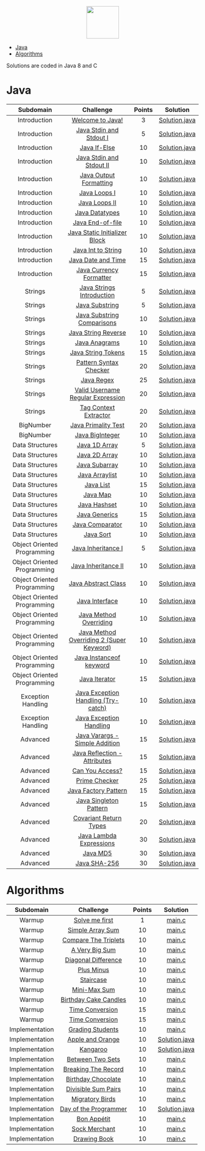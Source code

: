 <p align="center">
    <a href="https://www.hackerrank.com/martomptkv">
        <img height=85 src="https://d3keuzeb2crhkn.cloudfront.net/hackerrank/assets/styleguide/logo_wordmark-f5c5eb61ab0a154c3ed9eda24d0b9e31.svg">
    </a>
</p>

* [Java](#java)
* [Algorithms](#algorithms)

Solutions are coded in Java 8 and C

# Java

|          Subdomain          |                                                         Challenge                                                        | Points |                                                                                         Solution                                                                                        |
|:---------------------------:|:------------------------------------------------------------------------------------------------------------------------:|:------:|:---------------------------------------------------------------------------------------------------------------------------------------------------------------------------------------:|
|         Introduction        | [Welcome to Java!](https://www.hackerrank.com/challenges/welcome-to-java)                                                |    3   | [Solution.java](https://github.com/martojdk/HackerRank-Solutions/blob/master/Java/Introduction/Welcome%20to%20Java/Solution.java)|
|         Introduction        | [Java Stdin and Stdout I](https://www.hackerrank.com/challenges/java-stdin-and-stdout-1/problem)|5| [Solution.java](https://github.com/martojdk/HackerRank-Solutions/blob/master/Java/Introduction/Java%20Stdin%20and%20Stdout%20I/Solution.java)|
|         Introduction        | [Java If-Else](https://www.hackerrank.com/challenges/java-if-else/problem)|10| [Solution.java](https://github.com/martojdk/HackerRank-Solutions/blob/master/Java/Introduction/Java%20If-Else/Solution.java)|
|         Introduction        | [Java Stdin and Stdout II](https://www.hackerrank.com/challenges/java-stdin-stdout/problem)|10| [Solution.java](https://github.com/martojdk/HackerRank-Solutions/blob/master/Java/Introduction/Java%20Stdin%20and%20Stdout%20II/Solution.java)|
|         Introduction        | [Java Output Formatting](https://www.hackerrank.com/challenges/java-output-formatting/problem)|10| [Solution.java](https://github.com/martojdk/HackerRank-Solutions/blob/master/Java/Introduction/Java%20Output%20Formatting/Solution.java)|
|         Introduction        | [Java Loops I](https://www.hackerrank.com/challenges/java-loops-i/problem)|10| [Solution.java](https://github.com/martojdk/HackerRank-Solutions/blob/master/Java/Introduction/Java%20Loops%20I/Solution.java)|
|         Introduction        | [Java Loops II](https://www.hackerrank.com/challenges/java-loops/problem)|10| [Solution.java](https://github.com/martojdk/HackerRank-Solutions/blob/master/Java/Introduction/Java%20Loops%20II/Solution.java)|
|         Introduction        | [Java Datatypes](https://www.hackerrank.com/challenges/java-datatypes/problem)|10| [Solution.java](https://github.com/martojdk/HackerRank-Solutions/blob/master/Java/Introduction/Java%20Datatypes/Solution.java)|
|         Introduction        | [Java End-of-file](https://www.hackerrank.com/challenges/java-end-of-file/problem)|10| [Solution.java](https://github.com/martojdk/HackerRank-Solutions/blob/master/Java/Introduction/Java%20End-of-file/Solution.java)|
|         Introduction        | [Java Static Initializer Block](https://www.hackerrank.com/challenges/java-static-initializer-block/problem)|10| [Solution.java](https://github.com/martojdk/HackerRank-Solutions/blob/master/Java/Introduction/Java%20Static%20Initializer%20Block/Solution.java)|
|         Introduction        | [Java Int to String](https://www.hackerrank.com/challenges/java-int-to-string/problem)|10| [Solution.java](https://github.com/martojdk/HackerRank-Solutions/blob/master/Java/Introduction/Java%20Int%20to%20String/Solution.java)|
|         Introduction        | [Java Date and Time](https://www.hackerrank.com/challenges/java-date-and-time/problem)|15| [Solution.java](https://github.com/martojdk/HackerRank-Solutions/blob/master/Java/Introduction/Java%20Date%20and%20Time/Solution.java)|
|         Introduction        | [Java Currency Formatter](https://www.hackerrank.com/challenges/java-currency-formatter/problem)|15| [Solution.java](https://github.com/martojdk/HackerRank-Solutions/blob/master/Java/Introduction/Java%20Currency%20Formatter/Solution.java)|
|         Strings        | [Java Strings Introduction](https://www.hackerrank.com/challenges/java-strings-introduction/problem)|5| [Solution.java](https://github.com/martojdk/HackerRank-Solutions/blob/master/Java/Strings/Java%20Strings%20Introduction/Solution.java)|
|         Strings        | [Java Substring](https://www.hackerrank.com/challenges/java-substring/problem)|5| [Solution.java](https://github.com/martojdk/HackerRank-Solutions/blob/master/Java/Strings/Java%20Substring/Solution.java)|
|         Strings        | [Java Substring Comparisons](https://www.hackerrank.com/challenges/java-string-compare/problem)|10| [Solution.java](https://github.com/martojdk/HackerRank-Solutions/blob/master/Java/Strings/Java%20Substring%20Comparisons/Solution.java)|
|         Strings        | [Java String Reverse](https://www.hackerrank.com/challenges/java-string-reverse/problem)|10| [Solution.java](https://github.com/martojdk/HackerRank-Solutions/blob/master/Java/Strings/Java%20String%20Reverse/Solution.java)|
|         Strings        | [Java Anagrams](https://www.hackerrank.com/challenges/java-anagrams/problem)|10| [Solution.java](https://github.com/martojdk/HackerRank-Solutions/blob/master/Java/Strings/Java%20Anagrams/Solution.java)|
|         Strings        | [Java String Tokens](https://www.hackerrank.com/challenges/java-string-tokens/problem)|15| [Solution.java](https://github.com/martojdk/HackerRank-Solutions/blob/master/Java/Strings/Java%20String%20Tokens/Solution.java)|
|         Strings        | [Pattern Syntax Checker](https://www.hackerrank.com/challenges/pattern-syntax-checker/problem)|20| [Solution.java](https://github.com/martojdk/HackerRank-Solutions/blob/master/Java/Strings/Pattern%20Syntax%20Checker/Solution.java)|
|         Strings        | [Java Regex](https://www.hackerrank.com/challenges/pattern-syntax-checker/problem)|25| [Solution.java](https://github.com/martojdk/HackerRank-Solutions/blob/master/Java/Strings/Java%20Regex/Solution.java)|
|         Strings        | [Valid Username Regular Expression](https://www.hackerrank.com/challenges/valid-username-checker/problem)|20| [Solution.java](https://github.com/martojdk/HackerRank-Solutions/blob/master/Java/Strings/Valid%20Username%20Regular%20Expression/Solution.java)|
|         Strings        | [Tag Context Extractor](https://www.hackerrank.com/challenges/tag-content-extractor/problem)|20| [Solution.java](https://github.com/martojdk/HackerRank-Solutions/blob/master/Java/Strings/Tag%20Context%20Extractor/Solution.java)|
|         BigNumber        | [Java Primality Test](https://www.hackerrank.com/challenges/java-primality-test/problem)|20| [Solution.java](https://github.com/martojdk/HackerRank-Solutions/blob/master/Java/BigNumber/Java%20Primality%20Test/Solution.java)|
|         BigNumber        | [Java BigInteger](https://www.hackerrank.com/challenges/java-biginteger/problem)|10| [Solution.java](https://github.com/martojdk/HackerRank-Solutions/blob/master/Java/BigNumber/Java%20BigInteger/Solution.java)|
|         Data Structures        | [Java 1D Array](https://www.hackerrank.com/challenges/java-1d-array-introduction/problem)|5| [Solution.java](https://github.com/martojdk/HackerRank-Solutions/blob/master/Java/Data%20Structures/Java%201D%20Array/Solution.java)|
|         Data Structures        | [Java 2D Array](https://www.hackerrank.com/challenges/java-2d-array/problem)|10| [Solution.java](https://github.com/martojdk/HackerRank-Solutions/blob/master/Java/Data%20Structures/Java%202D%20Array/Solution.java)|
|         Data Structures        | [Java Subarray](https://www.hackerrank.com/challenges/java-negative-subarray/problem)|10| [Solution.java](https://github.com/martojdk/HackerRank-Solutions/blob/master/Java/Data%20Structures/Java%20Subarray/Solution.java)|
|         Data Structures        | [Java Arraylist](https://www.hackerrank.com/challenges/java-arraylist/problem)|10| [Solution.java](https://github.com/martojdk/HackerRank-Solutions/blob/master/Java/Data%20Structures/Java%20Arraylist/Solution.java)|
|         Data Structures        | [Java List](https://www.hackerrank.com/challenges/java-list/problem)|15| [Solution.java](https://github.com/martojdk/HackerRank-Solutions/blob/master/Java/Data%20Structures/Java%20List/Solution.java)|
|         Data Structures        | [Java Map](https://www.hackerrank.com/challenges/phone-book/problem)|10| [Solution.java](https://github.com/martojdk/HackerRank-Solutions/blob/master/Java/Data%20Structures/Java%20Map/Solution.java)|
|         Data Structures        | [Java Hashset](https://www.hackerrank.com/challenges/java-hashset/problem)|10| [Solution.java](https://github.com/martojdk/HackerRank-Solutions/blob/master/Java/Data%20Structures/Java%20Hashset/Solution.java)|
|         Data Structures        | [Java Generics](https://www.hackerrank.com/challenges/java-generics/problem)|15| [Solution.java](https://github.com/martojdk/HackerRank-Solutions/blob/master/Java/Data%20Structures/Java%20Generics/Solution.java)|
|         Data Structures        | [Java Comparator](https://www.hackerrank.com/challenges/java-comparator/problem)|10| [Solution.java](https://github.com/martojdk/HackerRank-Solutions/blob/master/Java/Data%20Structures/Java%20Comparator/Solution.java)|
|         Data Structures        | [Java Sort](https://www.hackerrank.com/challenges/java-sort/problem)|10| [Solution.java](https://github.com/martojdk/HackerRank-Solutions/blob/master/Java/Data%20Structures/Java%20Sort/Solution.java)|
|         Object Oriented Programming        | [Java Inheritance I](https://www.hackerrank.com/challenges/java-inheritance-1/problem)|5| [Solution.java](https://github.com/martojdk/HackerRank-Solutions/blob/master/Java/Object%20Oriented%20Programming/Java%20Inheritance%20I/Solution.java)|
|         Object Oriented Programming        | [Java Inheritance II](https://www.hackerrank.com/challenges/java-inheritance-2/problem)|10| [Solution.java](https://github.com/martojdk/HackerRank-Solutions/blob/master/Java/Object%20Oriented%20Programming/Java%20Inheritance%20II/Solution.java)|
|         Object Oriented Programming        | [Java Abstract Class](https://www.hackerrank.com/challenges/java-abstract-class/problem)|10| [Solution.java](https://github.com/martojdk/HackerRank-Solutions/blob/master/Java/Object%20Oriented%20Programming/Java%20Abstract%20Class/Solution.java)|
|         Object Oriented Programming        | [Java Interface](https://www.hackerrank.com/challenges/java-interface/problem)|10| [Solution.java](https://github.com/martojdk/HackerRank-Solutions/blob/master/Java/Object%20Oriented%20Programming/Java%20Interface/Solution.java)|
|         Object Oriented Programming        | [Java Method Overriding](https://www.hackerrank.com/challenges/java-method-overriding/problem)|10| [Solution.java](https://github.com/martojdk/HackerRank-Solutions/blob/master/Java/Object%20Oriented%20Programming/Java%20Method%20Overriding/Solution.java)|
|         Object Oriented Programming        | [Java Method Overriding 2 (Super Keyword)](https://www.hackerrank.com/challenges/java-method-overriding-2-super-keyword/problem)|10| [Solution.java](https://github.com/martojdk/HackerRank-Solutions/blob/master/Java/Object%20Oriented%20Programming/Java%20Method%20Overriding%202(Super%20Keyword)/Solution.java)|
|         Object Oriented Programming        | [Java Instanceof keyword](https://www.hackerrank.com/challenges/java-instanceof-keyword/problem)|10| [Solution.java](https://github.com/martojdk/HackerRank-Solutions/blob/master/Java/Object%20Oriented%20Programming/Java%20Instanceof%20keyword/Solution.java)|
|         Object Oriented Programming        | [Java Iterator](https://www.hackerrank.com/challenges/java-iterator/problem)|15| [Solution.java](https://github.com/martojdk/HackerRank-Solutions/blob/master/Java/Object%20Oriented%20Programming/Java%20Iterator/Solution.java)|
|         Exception Handling        | [Java Exception Handling (Try-catch)](https://www.hackerrank.com/challenges/java-exception-handling-try-catch/problem)|10| [Solution.java](https://github.com/martojdk/HackerRank-Solutions/blob/master/Java/Exception%20Handling/Java%20Exception%20Handling%20(Try-catch)/Solution.java)|
|         Exception Handling        | [Java Exception Handling](https://www.hackerrank.com/challenges/java-exception-handling/problem)|10| [Solution.java](https://github.com/martojdk/HackerRank-Solutions/blob/master/Java/Exception%20Handling/Exception%20Handling/Solution.java)|
|         Advanced        | [Java Varargs - Simple Addition](https://www.hackerrank.com/challenges/simple-addition-varargs/problem)|15| [Solution.java](https://github.com/martojdk/HackerRank-Solutions/blob/master/Java/Advanced/Java%20Varargs%20-%20Simple%20Addition/Solution.java)|
|         Advanced        | [Java Reflection - Attributes](https://www.hackerrank.com/challenges/java-reflection-attributes/problem)|15| [Solution.java](https://github.com/martojdk/HackerRank-Solutions/blob/master/Java/Advanced/Java%20Reflection%20-%20Attributes/Solution.java)|
|         Advanced        | [Can You Access?](https://www.hackerrank.com/challenges/can-you-access/problem)|15| [Solution.java](https://github.com/martojdk/HackerRank-Solutions/blob/master/Java/Advanced/Can%20You%20Access/Solution.java)|
|         Advanced        | [Prime Checker](https://www.hackerrank.com/challenges/prime-checker/problem)|25| [Solution.java](https://github.com/martojdk/HackerRank-Solutions/blob/master/Java/Advanced/Prime%20Checker/Solution.java)|
|         Advanced        | [Java Factory Pattern](https://www.hackerrank.com/challenges/java-factory/problem)|15| [Solution.java](https://github.com/martojdk/HackerRank-Solutions/blob/master/Java/Advanced/Java%20Factory%20Pattern/Solution.java)|
|         Advanced        | [Java Singleton Pattern](https://www.hackerrank.com/challenges/java-singleton/problem)|15| [Solution.java](https://github.com/martojdk/HackerRank-Solutions/blob/master/Java/Advanced/Java%20Singleton%20Pattern/Solution.java)|
|         Advanced        | [Covariant Return Types](https://www.hackerrank.com/challenges/java-covariance/problem)|20| [Solution.java](https://github.com/martojdk/HackerRank-Solutions/blob/master/Java/Advanced/Covariant%20Return%20Types/Solution.java)|
|         Advanced        | [Java Lambda Expressions](https://www.hackerrank.com/challenges/java-lambda-expressions/problem)|30| [Solution.java](https://github.com/martojdk/HackerRank-Solutions/blob/master/Java/Advanced/Java%20Lambda%20Expressions/Solution.java)|
|         Advanced        | [Java MD5](https://www.hackerrank.com/challenges/java-md5/problem)|30| [Solution.java](https://github.com/martojdk/HackerRank-Solutions/blob/master/Java/Advanced/Java%20MD5/Solution.java)|
|         Advanced        | [Java SHA-256](https://www.hackerrank.com/challenges/sha-256/problem)|30| [Solution.java](https://github.com/martojdk/HackerRank-Solutions/blob/master/Java/Advanced/Java%20SHA-256/Solution.java)|

# Algorithms

|          Subdomain          |                                                         Challenge                                                        | Points |                                                                                         Solution                                                                                        |
|:---------------------------:|:------------------------------------------------------------------------------------------------------------------------:|:------:|:---------------------------------------------------------------------------------------------------------------------------------------------------------------------------------------:|
|         Warmup        | [Solve me first](https://www.hackerrank.com/challenges/solve-me-first/problem)|1| [main.c](https://github.com/martojdk/HackerRank-Solutions/blob/master/Algorithms/Warmup/Solve%20me%20First/main.c)|
|         Warmup        | [Simple Array Sum](https://www.hackerrank.com/challenges/simple-array-sum/problem)|10| [main.c](https://github.com/martojdk/HackerRank-Solutions/blob/master/Algorithms/Warmup/Simple%20Array%20Sum/main.c)|
|         Warmup        | [Compare The Triplets](https://www.hackerrank.com/challenges/compare-the-triplets/problem)|10| [main.c](https://github.com/martojdk/HackerRank-Solutions/blob/master/Algorithms/Warmup/Compare%20%The%20Triplets/main.c)|
|         Warmup        | [A Very Big Sum](https://www.hackerrank.com/challenges/a-very-big-sum/problem)|10| [main.c](https://github.com/martojdk/HackerRank-Solutions/blob/master/Algorithms/Warmup/A%20Very%20Big%20Sum/main.c)|
|         Warmup        | [Diagonal Difference](https://www.hackerrank.com/challenges/diagonal-difference/problem)|10| [main.c](https://github.com/martojdk/HackerRank-Solutions/blob/master/Algorithms/Warmup/Diagonal%20Difference/main.c)|
|         Warmup        | [Plus Minus](https://www.hackerrank.com/challenges/plus-minus/problem)|10| [main.c](https://github.com/martojdk/HackerRank-Solutions/blob/master/Algorithms/Warmup/Plus%20Minus/main.c)|
|         Warmup        | [Staircase](https://www.hackerrank.com/challenges/staircase/problem)|10| [main.c](https://github.com/martojdk/HackerRank-Solutions/blob/master/Algorithms/Warmup/Staircase/main.c)|
|         Warmup        | [Mini-Max Sum](https://www.hackerrank.com/challenges/mini-max-sum/problem)|10| [main.c](https://github.com/martojdk/HackerRank-Solutions/blob/master/Algorithms/Warmup/Mini-Max%20Sum/main.c)|
|         Warmup        | [Birthday Cake Candles](https://www.hackerrank.com/challenges/birthday-cake-candles/problem)|10| [main.c](https://github.com/martojdk/HackerRank-Solutions/blob/master/Algorithms/Warmup/Birthday%20Cake%20Candles/main.c)|
|         Warmup        | [Time Conversion](https://www.hackerrank.com/challenges/time-conversion/problem)|15| [main.c](https://github.com/martojdk/HackerRank-Solutions/blob/master/Algorithms/Warmup/Time%20Conversion/main.c)|
|         Warmup        | [Time Conversion](https://www.hackerrank.com/challenges/time-conversion/problem)|15| [main.c](https://github.com/martojdk/HackerRank-Solutions/blob/master/Algorithms/Warmup/Time%20Conversion/main.c)|
|         Implementation        | [Grading Students](https://www.hackerrank.com/challenges/grading/problem)|10| [main.c](https://github.com/martojdk/HackerRank-Solutions/blob/master/Algorithms/Implementation/Grading%20Students/main.c)|
|         Implementation        | [Apple and Orange](https://www.hackerrank.com/challenges/grading/problem)|10| [Solution.java](https://github.com/martojdk/HackerRank-Solutions/blob/master/Algorithms/Implementation/Apple%20And%20Orange/Solution.java)|
|         Implementation        | [Kangaroo](https://www.hackerrank.com/challenges/kangaroo/problem)|10| [Solution.java](https://github.com/martojdk/HackerRank-Solutions/blob/master/Algorithms/Implementation/Kangaroo/Solution.java)|
|         Implementation        | [Between Two Sets](https://www.hackerrank.com/challenges/between-two-sets/problem)|10| [main.c](https://github.com/martojdk/HackerRank-Solutions/blob/master/Algorithms/Implementation/Between%20Two%20Sets/main.c)|
|         Implementation        | [Breaking The Record](https://www.hackerrank.com/challenges/breaking-best-and-worst-records/problem)|10| [main.c](https://github.com/martojdk/HackerRank-Solutions/blob/master/Algorithms/Implementation/Breaking%20The%20Record/main.c)|
|         Implementation        | [Birthday Chocolate](https://www.hackerrank.com/challenges/the-birthday-bar/problem)|10| [main.c](https://github.com/martojdk/HackerRank-Solutions/blob/master/Algorithms/Implementation/Birthday%20Chocolate/main.c)|
|         Implementation        | [Divisible Sum Pairs](https://www.hackerrank.com/challenges/divisible-sum-pairs/problem)|10| [main.c](https://github.com/martojdk/HackerRank-Solutions/blob/master/Algorithms/Implementation/Divisible%20Sum%20Pairs/main.c)|
|         Implementation        | [Migratory Birds](https://www.hackerrank.com/challenges/migratory-birds/problem)|10| [main.c](https://github.com/martojdk/HackerRank-Solutions/blob/master/Algorithms/Implementation/Migratory%20Birds/main.c)|
|         Implementation        | [Day of the Programmer](https://www.hackerrank.com/challenges/migratory-birds/problem)|10| [Solution.java](https://github.com/martojdk/HackerRank-Solutions/blob/master/Algorithms/Implementation/Day%20of%20the%20Programmer/Solution.java)|
|         Implementation        | [Bon Appétit](https://www.hackerrank.com/challenges/bon-appetit/problem)|10| [main.c](https://github.com/martojdk/HackerRank-Solutions/blob/master/Algorithms/Implementation/Bon%20Appétit/main.c)|
|         Implementation        | [Sock Merchant](https://www.hackerrank.com/challenges/sock-merchant/problem)|10| [main.c](https://github.com/martojdk/HackerRank-Solutions/blob/master/Algorithms/Implementation/Sock%20Merchant/main.c)|
|         Implementation        | [Drawing Book](https://www.hackerrank.com/challenges/drawing-book/problem)|10| [main.c](https://github.com/martojdk/HackerRank-Solutions/blob/master/Algorithms/Implementation/Sock%20Merchant/main.c)|